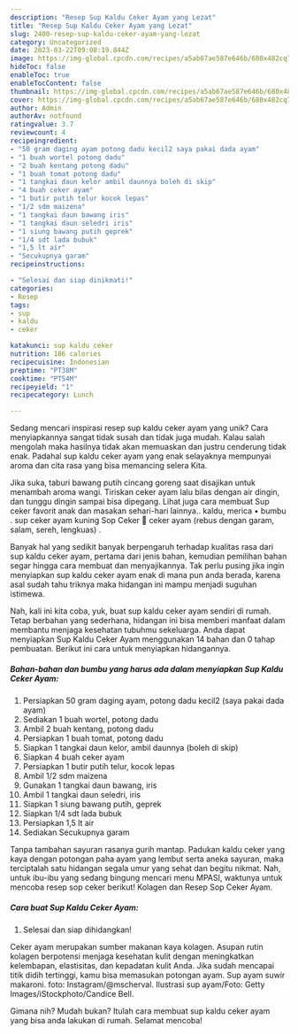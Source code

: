 ```yaml
---
description: "Resep Sup Kaldu Ceker Ayam yang Lezat"
title: "Resep Sup Kaldu Ceker Ayam yang Lezat"
slug: 2400-resep-sup-kaldu-ceker-ayam-yang-lezat
category: Uncategorized
date: 2023-03-22T09:08:19.844Z
image: https://img-global.cpcdn.com/recipes/a5ab67ae587e646b/680x482cq70/sup-kaldu-ceker-ayam-foto-resep-utama.jpg
hideToc: false
enableToc: true
enableTocContent: false
thumbnail: https://img-global.cpcdn.com/recipes/a5ab67ae587e646b/680x482cq70/sup-kaldu-ceker-ayam-foto-resep-utama.jpg
cover: https://img-global.cpcdn.com/recipes/a5ab67ae587e646b/680x482cq70/sup-kaldu-ceker-ayam-foto-resep-utama.jpg
author: Admin
authorAv: notfound
ratingvalue: 3.7
reviewcount: 4
recipeingredient:
- "50 gram daging ayam potong dadu kecil2 saya pakai dada ayam"
- "1 buah wortel potong dadu"
- "2 buah kentang potong dadu"
- "1 buah tomat potong dadu"
- "1 tangkai daun kelor ambil daunnya boleh di skip"
- "4 buah ceker ayam"
- "1 butir putih telur kocok lepas"
- "1/2 sdm maizena"
- "1 tangkai daun bawang iris"
- "1 tangkai daun seledri iris"
- "1 siung bawang putih geprek"
- "1/4 sdt lada bubuk"
- "1,5 lt air"
- "Secukupnya garam"
recipeinstructions:

- "Selesai dan siap dinikmati!"
categories:
- Resep
tags:
- sup
- kaldu
- ceker

katakunci: sup kaldu ceker 
nutrition: 186 calories
recipecuisine: Indonesian
preptime: "PT38M"
cooktime: "PT54M"
recipeyield: "1"
recipecategory: Lunch

---
```





Sedang mencari inspirasi resep sup kaldu ceker ayam yang unik? Cara menyiapkannya sangat tidak susah dan tidak juga mudah. Kalau salah mengolah maka hasilnya tidak akan memuaskan dan justru cenderung tidak enak. Padahal sup kaldu ceker ayam yang enak selayaknya mempunyai aroma dan cita rasa yang bisa memancing selera Kita.





Jika suka, taburi bawang putih cincang goreng saat disajikan untuk menambah aroma wangi. Tiriskan ceker ayam lalu bilas dengan air dingin, dan tunggu dingin sampai bisa dipegang. Lihat juga cara membuat Sup ceker favorit anak dan masakan sehari-hari lainnya.. kaldu, merica • bumbu . sup ceker ayam kuning Sop Ceker 🐔 ceker ayam (rebus dengan garam, salam, sereh, lengkuas) .

Banyak hal yang sedikit banyak berpengaruh terhadap kualitas rasa dari sup kaldu ceker ayam, pertama dari jenis bahan, kemudian pemilihan bahan segar hingga cara membuat dan menyajikannya. Tak perlu pusing jika ingin menyiapkan sup kaldu ceker ayam enak di mana pun anda berada, karena asal sudah tahu triknya maka hidangan ini mampu menjadi suguhan istimewa.






Nah, kali ini kita coba, yuk, buat sup kaldu ceker ayam sendiri di rumah. Tetap berbahan yang sederhana, hidangan ini bisa memberi manfaat dalam membantu menjaga kesehatan tubuhmu sekeluarga. Anda dapat menyiapkan Sup Kaldu Ceker Ayam menggunakan 14 bahan dan 0 tahap pembuatan. Berikut ini cara untuk menyiapkan hidangannya.

<!--inarticleads1-->

##### Bahan-bahan dan bumbu yang harus ada dalam menyiapkan Sup Kaldu Ceker Ayam:

1. Persiapkan 50 gram daging ayam, potong dadu kecil2 (saya pakai dada ayam)
1. Sediakan 1 buah wortel, potong dadu
1. Ambil 2 buah kentang, potong dadu
1. Persiapkan 1 buah tomat, potong dadu
1. Siapkan 1 tangkai daun kelor, ambil daunnya (boleh di skip)
1. Siapkan 4 buah ceker ayam
1. Persiapkan 1 butir putih telur, kocok lepas
1. Ambil 1/2 sdm maizena
1. Gunakan 1 tangkai daun bawang, iris
1. Ambil 1 tangkai daun seledri, iris
1. Siapkan 1 siung bawang putih, geprek
1. Siapkan 1/4 sdt lada bubuk
1. Persiapkan 1,5 lt air
1. Sediakan Secukupnya garam


Tanpa tambahan sayuran rasanya gurih mantap. Padukan kaldu ceker yang kaya dengan potongan paha ayam yang lembut serta aneka sayuran, maka terciptalah satu hidangan segala umur yang sehat dan begitu nikmat. Nah, untuk ibu-ibu yang sedang bingung mencari menu MPASI, waktunya untuk mencoba resep sop ceker berikut! Kolagen dan Resep Sop Ceker Ayam. 

<!--inarticleads2-->

##### Cara buat Sup Kaldu Ceker Ayam:


1. Selesai dan siap dihidangkan!

Ceker ayam merupakan sumber makanan kaya kolagen. Asupan rutin kolagen berpotensi menjaga kesehatan kulit dengan meningkatkan kelembapan, elastisitas, dan kepadatan kulit Anda. Jika sudah mencapai titik didih tertinggi, kamu bisa memasukan potongan ayam. Sup ayam suwir makaroni. foto: Instagram/@mscherval. Ilustrasi sup ayam/Foto: Getty Images/iStockphoto/Candice Bell. 

Gimana nih? Mudah bukan? Itulah cara membuat sup kaldu ceker ayam yang bisa anda lakukan di rumah. Selamat mencoba!
